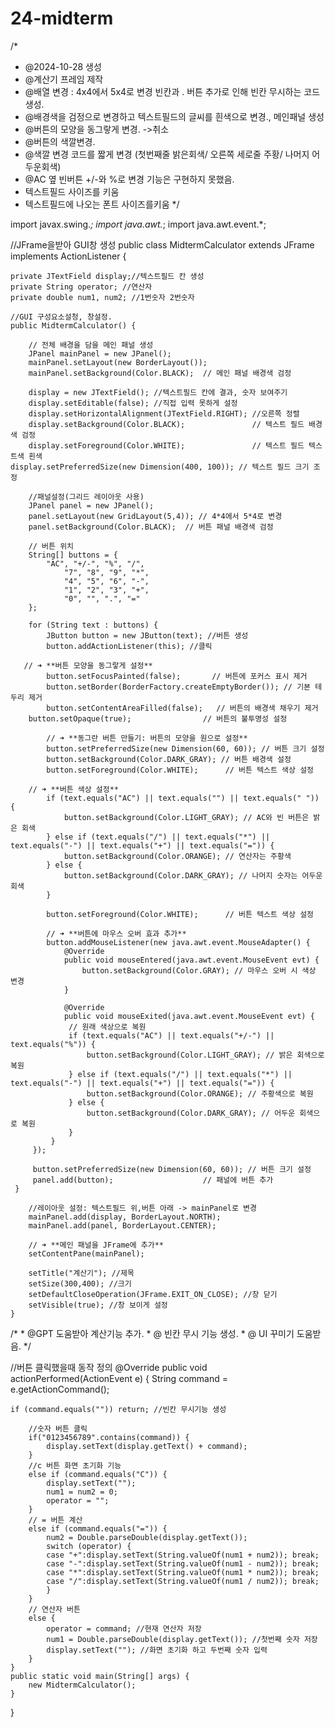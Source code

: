 # 24-midterm
/*
 * @2024-10-28 생성
 * @계산기 프레임 제작
 * @배열 변경 : 4x4에서 5x4로 변경 빈칸과 . 버튼 추가로 인해 빈칸 무시하는 코드 생성.
 * @배경색을 검정으로 변경하고 텍스트필드의 글씨를 흰색으로 변경., 메인패널 생성
 * @버튼의 모양을 동그랗게 변경. ->취소
 * @버튼의 색깔변경.
 * @색깔 변경 코드를 짧게 변경 (첫번째줄 밝은회색/ 오른쪽 세로줄 주황/ 나머지 어두운회색)
 * @AC 옆 빈버튼 +/-와 %로 변경 기능은 구현하지 못했음.
 * 텍스트필드 사이즈를 키움
 * 텍스트필드에 나오는 폰트 사이즈를키움
 */

import javax.swing.*;
import java.awt.*;
import java.awt.event.*;

//JFrame을받아 GUI창 생성
public class MidtermCalculator extends JFrame implements ActionListener {
	
    private JTextField display;//텍스트필드 칸 생성
    private String operator; //연산자
    private double num1, num2; //1번숫자 2번숫자
    
    //GUI 구성요소설청, 창설정.
    public MidtermCalculator() {

    	// 전체 배경을 담을 메인 패널 생성
        JPanel mainPanel = new JPanel();
        mainPanel.setLayout(new BorderLayout());
        mainPanel.setBackground(Color.BLACK);  // 메인 패널 배경색 검정
	
    	display = new JTextField(); //텍스트필드 칸에 결과, 숫자 보여주기
    	display.setEditable(false); //직접 입력 못하게 설정
    	display.setHorizontalAlignment(JTextField.RIGHT); //오른쪽 정렬 
    	display.setBackground(Color.BLACK);               // 텍스트 필드 배경색 검정
        display.setForeground(Color.WHITE);               // 텍스트 필드 텍스트색 흰색
	display.setPreferredSize(new Dimension(400, 100)); // 텍스트 필드 크기 조정
    	
    	//패널설정(그리드 레이아웃 사용)
    	JPanel panel = new JPanel();
    	panel.setLayout(new GridLayout(5,4)); // 4*4에서 5*4로 변경
     	panel.setBackground(Color.BLACK);  // 버튼 패널 배경색 검정
    	
    	// 버튼 위치
    	String[] buttons = {
    		"AC", "+/-", "%", "/",
                "7", "8", "9", "*",
                "4", "5", "6", "-",
                "1", "2", "3", "+",
                "0", "", ".", "="
    	};
    	
    	for (String text : buttons) {
    		JButton button = new JButton(text); //버튼 생성
    		button.addActionListener(this); //클릭

       // ➜ **버튼 모양을 동그랗게 설정**
            button.setFocusPainted(false);       // 버튼에 포커스 표시 제거
            button.setBorder(BorderFactory.createEmptyBorder()); // 기본 테두리 제거
            button.setContentAreaFilled(false);   // 버튼의 배경색 채우기 제거
	    button.setOpaque(true);                // 버튼의 불투명성 설정

            // ➜ **동그란 버튼 만들기: 버튼의 모양을 원으로 설정**
            button.setPreferredSize(new Dimension(60, 60)); // 버튼 크기 설정
            button.setBackground(Color.DARK_GRAY); // 버튼 배경색 설정
            button.setForeground(Color.WHITE);      // 버튼 텍스트 색상 설정

     	// ➜ **버튼 색상 설정**
            if (text.equals("AC") || text.equals("") || text.equals(" ")) {
                button.setBackground(Color.LIGHT_GRAY); // AC와 빈 버튼은 밝은 회색
            } else if (text.equals("/") || text.equals("*") || text.equals("-") || text.equals("+") || text.equals("=")) {
                button.setBackground(Color.ORANGE); // 연산자는 주황색
            } else {
                button.setBackground(Color.DARK_GRAY); // 나머지 숫자는 어두운 회색
            }

            button.setForeground(Color.WHITE);      // 버튼 텍스트 색상 설정
            
            // ➜ **버튼에 마우스 오버 효과 추가**
            button.addMouseListener(new java.awt.event.MouseAdapter() {
                @Override
                public void mouseEntered(java.awt.event.MouseEvent evt) {
                    button.setBackground(Color.GRAY); // 마우스 오버 시 색상 변경
                }

                @Override
                public void mouseExited(java.awt.event.MouseEvent evt) {
                 // 원래 색상으로 복원
                 if (text.equals("AC") || text.equals("+/-") || text.equals("%")) {
                     button.setBackground(Color.LIGHT_GRAY); // 밝은 회색으로 복원
                 } else if (text.equals("/") || text.equals("*") || text.equals("-") || text.equals("+") || text.equals("=")) {
                     button.setBackground(Color.ORANGE); // 주황색으로 복원
                 } else {
                     button.setBackground(Color.DARK_GRAY); // 어두운 회색으로 복원
                 }
             }
         });

         button.setPreferredSize(new Dimension(60, 60)); // 버튼 크기 설정
         panel.add(button);                    // 패널에 버튼 추가
     }
    	
    	//레이아웃 설정: 텍스트필드 위,버튼 아래 -> mainPanel로 변경
    	mainPanel.add(display, BorderLayout.NORTH);
    	mainPanel.add(panel, BorderLayout.CENTER);
    	
    	// ➜ **메인 패널을 JFrame에 추가**
        setContentPane(mainPanel);
    	
    	setTitle("계산기"); //제목
    	setSize(300,400); //크기
    	setDefaultCloseOperation(JFrame.EXIT_ON_CLOSE); //창 닫기
    	setVisible(true); //창 보이게 설정
    }

/*
     * @GPT 도움받아 계산기능 추가.
     * @ 빈칸 무시 기능 생성.
     * @ UI 꾸미기 도움받음.
     */

     
//버튼 클릭했을때 동작 정의
    @Override
    public void actionPerformed(ActionEvent e) {
    	String command = e.getActionCommand();

	if (command.equals("")) return; //빈칸 무시기능 생성
     	
    	//숫자 버튼 클릭
    	if("0123456789".contains(command)) {
    		display.setText(display.getText() + command);
    	}
    	//c 버튼 화면 초기화 기능
    	else if (command.equals("C")) {
    		display.setText("");
    		num1 = num2 = 0;
    		operator = "";
    	}
    	// = 버튼 계산
    	else if (command.equals("=")) {
    		num2 = Double.parseDouble(display.getText());
    		switch (operator) {
    		case "+":display.setText(String.valueOf(num1 + num2)); break;
    		case "-":display.setText(String.valueOf(num1 - num2)); break;
    		case "*":display.setText(String.valueOf(num1 * num2)); break;
    		case "/":display.setText(String.valueOf(num1 / num2)); break;
    		}
    	}
    	// 연산자 버튼 
    	else {
    		operator = command; //현재 연산자 저장
    		num1 = Double.parseDouble(display.getText()); //첫번째 숫자 저장
    		display.setText(""); //화면 초기화 하고 두번째 숫자 입력
    	}
    }
	public static void main(String[] args) {
		new MidtermCalculator();
	}

}
     
